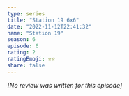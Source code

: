 ```yaml
---
type: series
title: "Station 19 6x6"
date: "2022-11-12T22:41:32"
name: "Station 19"
season: 6
episode: 6
rating: 2
ratingEmoji: ⭐️⭐️
share: false
---
```


_[No review was written for this episode]_
